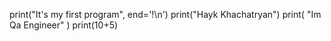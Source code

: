 print("It's my first program", end='!\n')
print("Hayk Khachatryan")
print(
    "Im Qa Engineer"
)
print(10+5)